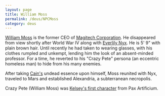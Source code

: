 ```yaml
---
layout: page
title: William Moss
permalink: /deus/NPCMoss
category: deus
---
```

[William Moss](http://restlesswarrior.com/pax/pcs/pete.html) is the former CEO of [Magitech Corporation](OrgMagitech). He disappeared from view shortly after World War IV along with [Everlily Nyx](NPCNyx). He is 5' 9&quot; with plain brown hair. Until recently he had taken to wearing glasses, with his clothes rumpled and unkempt, lending him the look of an absent-minded professor. For a time, he reverted to his &quot;Crazy Pete&quot; persona (an eccentric homeless man) to hide from his many enemies.

After taking [Cain's](NPCCain) undead essence upon himself, Moss reunited with Nyx, traveled to Mars and established Alexandria, a subterranean necropolis.

Crazy Pete (William Moss) was [Kelsey's first character](/pax/pcs/pete.html) from Pax Artificium.
